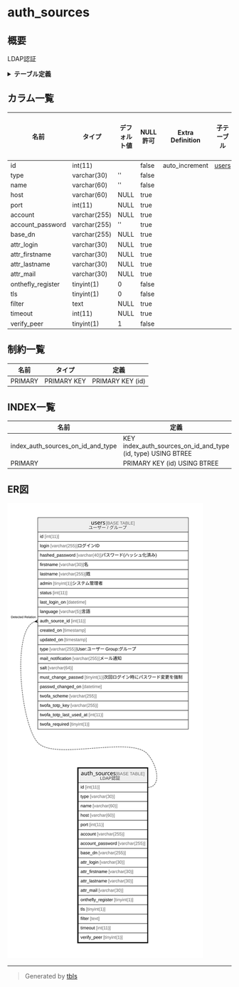 # auth_sources

## 概要

LDAP認証

<details>
<summary><strong>テーブル定義</strong></summary>

```sql
CREATE TABLE `auth_sources` (
  `id` int(11) NOT NULL AUTO_INCREMENT,
  `type` varchar(30) NOT NULL DEFAULT '',
  `name` varchar(60) NOT NULL DEFAULT '',
  `host` varchar(60) DEFAULT NULL,
  `port` int(11) DEFAULT NULL,
  `account` varchar(255) DEFAULT NULL,
  `account_password` varchar(255) DEFAULT '',
  `base_dn` varchar(255) DEFAULT NULL,
  `attr_login` varchar(30) DEFAULT NULL,
  `attr_firstname` varchar(30) DEFAULT NULL,
  `attr_lastname` varchar(30) DEFAULT NULL,
  `attr_mail` varchar(30) DEFAULT NULL,
  `onthefly_register` tinyint(1) NOT NULL DEFAULT 0,
  `tls` tinyint(1) NOT NULL DEFAULT 0,
  `filter` text DEFAULT NULL,
  `timeout` int(11) DEFAULT NULL,
  `verify_peer` tinyint(1) NOT NULL DEFAULT 1,
  PRIMARY KEY (`id`),
  KEY `index_auth_sources_on_id_and_type` (`id`,`type`)
) ENGINE=InnoDB DEFAULT CHARSET=utf8mb4
```

</details>

## カラム一覧

| 名前                | タイプ          | デフォルト値       | NULL許可   | Extra Definition | 子テーブル             | 親テーブル      | コメント     |
| ----------------- | ------------ | ------------ | -------- | ---------------- | ----------------- | ---------- | -------- |
| id                | int(11)      |              | false    | auto_increment   | [users](users.md) |            |          |
| type              | varchar(30)  | ''           | false    |                  |                   |            |          |
| name              | varchar(60)  | ''           | false    |                  |                   |            |          |
| host              | varchar(60)  | NULL         | true     |                  |                   |            |          |
| port              | int(11)      | NULL         | true     |                  |                   |            |          |
| account           | varchar(255) | NULL         | true     |                  |                   |            |          |
| account_password  | varchar(255) | ''           | true     |                  |                   |            |          |
| base_dn           | varchar(255) | NULL         | true     |                  |                   |            |          |
| attr_login        | varchar(30)  | NULL         | true     |                  |                   |            |          |
| attr_firstname    | varchar(30)  | NULL         | true     |                  |                   |            |          |
| attr_lastname     | varchar(30)  | NULL         | true     |                  |                   |            |          |
| attr_mail         | varchar(30)  | NULL         | true     |                  |                   |            |          |
| onthefly_register | tinyint(1)   | 0            | false    |                  |                   |            |          |
| tls               | tinyint(1)   | 0            | false    |                  |                   |            |          |
| filter            | text         | NULL         | true     |                  |                   |            |          |
| timeout           | int(11)      | NULL         | true     |                  |                   |            |          |
| verify_peer       | tinyint(1)   | 1            | false    |                  |                   |            |          |

## 制約一覧

| 名前      | タイプ         | 定義               |
| ------- | ----------- | ---------------- |
| PRIMARY | PRIMARY KEY | PRIMARY KEY (id) |

## INDEX一覧

| 名前                                | 定義                                                           |
| --------------------------------- | ------------------------------------------------------------ |
| index_auth_sources_on_id_and_type | KEY index_auth_sources_on_id_and_type (id, type) USING BTREE |
| PRIMARY                           | PRIMARY KEY (id) USING BTREE                                 |

## ER図

![er](auth_sources.svg)

---

> Generated by [tbls](https://github.com/k1LoW/tbls)
